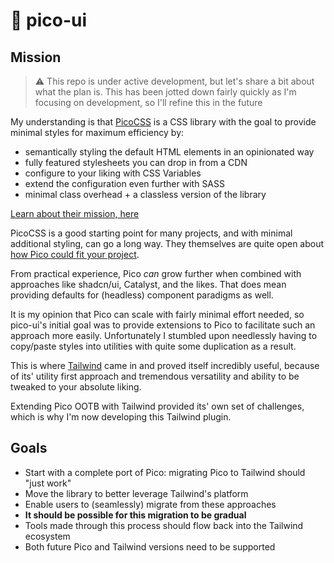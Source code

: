 # 💖 pico-ui

## Mission

<!-- TODO: move this to Discussions -->
> ⚠️ This repo is under active development, but let's share a bit about what the plan is. This has been jotted down fairly quickly as I'm focusing on development, so I'll refine this in the future

My understanding is that [PicoCSS](https://picocss.com/) is a CSS library with the goal to provide minimal styles for maximum efficiency by:
- semantically styling the default HTML elements in an opinionated way
- fully featured stylesheets you can drop in from a CDN
- configure to your liking with CSS Variables
- extend the configuration even further with SASS
- minimal class overhead + a classless version of the library

[Learn about their mission, here](https://picocss.com/docs/mission)

PicoCSS is a good starting point for many projects, and with minimal additional styling, can go a long way. They themselves are quite open about [how Pico could fit your project](https://picocss.com/docs/usage-scenarios).

From practical experience, Pico _can_ grow further when combined with approaches like shadcn/ui, Catalyst, and the likes. That does mean providing defaults for (headless) component paradigms as well.

It is my opinion that Pico can scale with fairly minimal effort needed, so pico-ui's initial goal was to provide extensions to Pico to facilitate such an approach more easily. Unfortunately I stumbled upon needlessly having to copy/paste styles into utilities with quite some duplication as a result.

This is where [Tailwind](https://tailwindcss.com/) came in and proved itself incredibly useful, because of its' utility first approach and tremendous versatility and ability to be tweaked to your absolute liking.

Extending Pico OOTB with Tailwind provided its' own set of challenges, which is why I'm now developing this Tailwind plugin.

## Goals

- Start with a complete port of Pico: migrating Pico to Tailwind should "just work"
- Move the library to better leverage Tailwind's platform
- Enable users to (seamlessly) migrate from these approaches
- **It should be possible for this migration to be gradual**
- Tools made through this process should flow back into the Tailwind ecosystem
- Both future Pico and Tailwind versions need to be supported
 